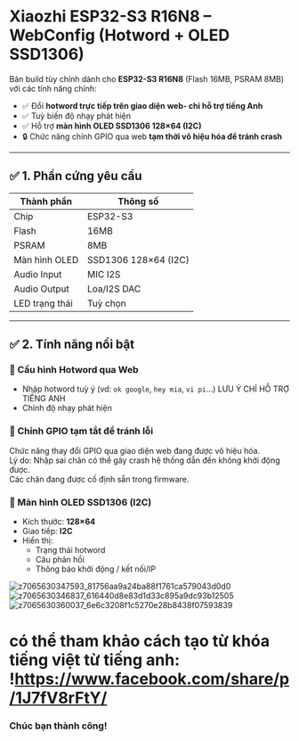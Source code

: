 # Xiaozhi ESP32-S3 R16N8 – WebConfig (Hotword + OLED SSD1306)

Bản build tùy chỉnh dành cho **ESP32-S3 R16N8** (Flash 16MB, PSRAM 8MB) với các tính năng chính:
- ✅ Đổi **hotword trực tiếp trên giao diện web- chỉ hỗ trợ tiếng Anh**
- ✅ Tuỳ biến độ nhạy phát hiện
- ✅ Hỗ trợ **màn hình OLED SSD1306 128×64 (I2C)**
- 🔒 Chức năng chỉnh GPIO qua web **tạm thời vô hiệu hóa để tránh crash**

---

## ✅ 1. Phần cứng yêu cầu

| Thành phần     | Thông số              |
|----------------|------------------------|
| Chip           | ESP32-S3              |
| Flash          | 16MB                  |
| PSRAM          | 8MB                   |
| Màn hình OLED  | SSD1306 128×64 (I2C)  |
| Audio Input    | MIC I2S               |
| Audio Output   | Loa/I2S DAC           |
| LED trạng thái | Tuỳ chọn              |

---

## ✅ 2. Tính năng nổi bật

### 🔹 Cấu hình Hotword qua Web
- Nhập hotword tuỳ ý (vd: `ok google`, `hey mia`, `vi pi`…) LƯU Ý CHỈ HỖ TRỢ TIẾNG ANH
- Chỉnh độ nhạy phát hiện

### 🔹 Chỉnh GPIO tạm tắt để tránh lỗi
Chức năng thay đổi GPIO qua giao diện web đang được vô hiệu hóa.  
Lý do: Nhập sai chân có thể gây crash hệ thống dẫn đến không khởi động được.  
Các chân đang được cố định sẵn trong firmware.

### 🔹 Màn hình OLED SSD1306 (I2C)
- Kích thước: **128×64**
- Giao tiếp: **I2C**
- Hiển thị:
  - Trạng thái hotword
  - Câu phản hồi
  - Thông báo khởi động / kết nối/IP


![z7065630347593_81756aa9a24ba88f1761ca579043d0d0](https://github.com/user-attachments/assets/acc1e07f-bf54-4bba-8c61-5200edf53a0a)
![z7065630346837_616440d8e83d1d33c895a9dc93b12505](https://github.com/user-attachments/assets/3010f0a4-ed1c-4970-9992-4457cc7522cc)
![z7065630360037_6e6c3208f1c5270e28b8438f07593839](https://github.com/user-attachments/assets/f8c862b5-0eb2-4bb3-a796-5352a45cf494)
# có thể tham khảo cách tạo từ khóa tiếng việt từ tiếng anh: !https://www.facebook.com/share/p/1J7fV8rFtY/
### Chúc bạn thành công!
